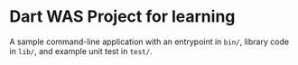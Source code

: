# Dart WAS Project for learning

A sample command-line application with an entrypoint in `bin/`, library code in `lib/`, and example unit test in `test/`.